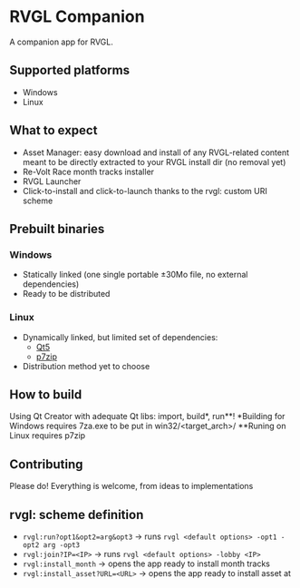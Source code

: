 # RVGL Companion
 A companion app for RVGL.

## Supported platforms
 * Windows
 * Linux

## What to expect
 * Asset Manager: easy download and install of any RVGL-related content meant to be directly extracted to your RVGL install dir (no removal yet)
 * Re-Volt Race month tracks installer
 * RVGL Launcher
 * Click-to-install and click-to-launch thanks to the rvgl: custom URI scheme

## Prebuilt binaries
### Windows
 * Statically linked (one single portable ±30Mo file, no external dependencies)
 * Ready to be distributed
### Linux
 * Dynamically linked, but limited set of dependencies:
   * [Qt5](https://www.qt.io/download-open-source/)
   * [p7zip](http://p7zip.sourceforge.net/)
 * Distribution method yet to choose

## How to build
 Using Qt Creator with adequate Qt libs: import, build*, run**!
 *Building for Windows requires 7za.exe to be put in win32/<target_arch>/
 **Runing on Linux requires p7zip

## Contributing
 Please do! Everything is welcome, from ideas to implementations

## rvgl: scheme definition
 * `rvgl:run?opt1&opt2=arg&opt3` → runs `rvgl <default options> -opt1 -opt2 arg -opt3`
 * `rvgl:join?IP=<IP>` → runs `rvgl <default options> -lobby <IP>`
 * `rvgl:install_month` → opens the app ready to install month tracks
 * `rvgl:install_asset?URL=<URL>` → opens the app ready to install asset at <URL>
